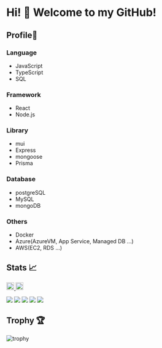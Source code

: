 # Hi! :wave: Welcome to my GitHub! 

## Profile🍐
### Language
- JavaScript
- TypeScript
- SQL

### Framework
- React
- Node.js

### Library
- mui
- Express
- mongoose
- Prisma

### Database
- postgreSQL
- MySQL
- mongoDB

### Others
- Docker
- Azure(AzureVM, App Service, Managed DB ...)
- AWS(EC2, RDS ...)


## Stats :chart_with_upwards_trend:

<p align="left">
  <a href="https://github.com/Yunnashi">
    <img height="20" src="https://komarev.com/ghpvc/?username=Yunnashi" />
  </a>
  <a href="https://github.com/Yunnashi">
    <img height="20" src="https://img.shields.io/github/followers/Yunnashi?label=follow&logo=github&style=flat" />
  </a>
<!--   <a href="http://qiita.com/{}">
    <img height="20" src="https://qiita-badge.apiapi.app/s/{}/posts.svg" />
  </a>
  <a href="http://qiita.com/{}">
    <img height="20" src="https://qiita-badge.apiapi.app/s/{}/contributions.svg" />
  </a>
  <a href="https://zenn.dev/{}">
    <img height="20" src="https://badgen.org/img/zenn/{}/articles?style=plastic" />
  </a> -->
</p>
    
![](http://github-profile-summary-cards.vercel.app/api/cards/profile-details?username=Yunnashi&theme=gruvbox)
![](http://github-profile-summary-cards.vercel.app/api/cards/repos-per-language?username=Yunnashi&theme=gruvbox)
![](http://github-profile-summary-cards.vercel.app/api/cards/most-commit-language?username=Yunnashi&theme=gruvbox)
![](http://github-profile-summary-cards.vercel.app/api/cards/stats?username=Yunnashi&theme=gruvbox)
![](http://github-profile-summary-cards.vercel.app/api/cards/productive-time?username=Yunnashi&theme=gruvbox&utcOffset=9)

## Trophy :trophy:
![trophy](https://github-profile-trophy.vercel.app/?username=Yunnashi&theme=gruvbox)
